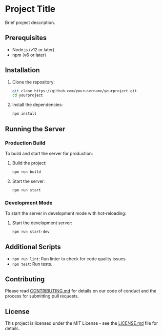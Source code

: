 # Project Title

Brief project description.

## Prerequisites

- Node.js (v12 or later)
- npm (v6 or later)

## Installation

1. Clone the repository:
    ```bash
    git clone https://github.com/yourusername/yourproject.git
    cd yourproject
    ```

2. Install the dependencies:
    ```bash
    npm install
    ```

## Running the Server

### Production Build

To build and start the server for production:

1. Build the project:
    ```bash
    npm run build
    ```

2. Start the server:
    ```bash
    npm run start
    ```

### Development Mode

To start the server in development mode with hot-reloading:

1. Start the development server:
    ```bash
    npm run start-dev
    ```

## Additional Scripts

- `npm run lint`: Run linter to check for code quality issues.
- `npm test`: Run tests.

## Contributing

Please read [CONTRIBUTING.md](CONTRIBUTING.md) for details on our code of conduct and the process for submitting pull requests.

## License

This project is licensed under the MIT License - see the [LICENSE.md](LICENSE.md) file for details.
